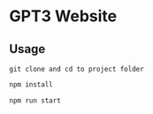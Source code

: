 # GPT3 Website

## Usage
`git clone and cd to project folder`
```bash
npm install
```
```bash
npm run start
```